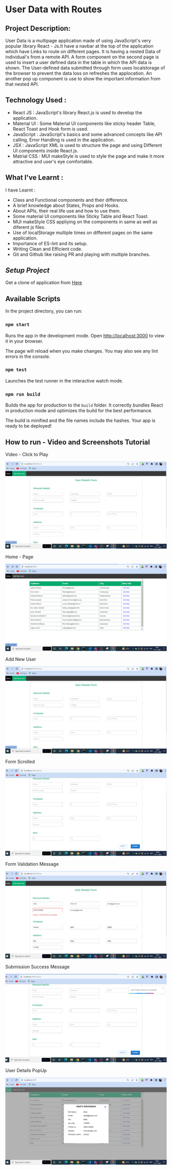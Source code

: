 # User Data with Routes

## Project Description:

User Data is a multipage application made of using JavaScript's very popular library React - Js.It have a navbar at the top of the application which have Links to route on different pages. It is having a nested Data of individual's from a remote API. A form component on the second page is used to insert a user defined data in the table in which the API data is shown. The User-defined data submitted through form uses localstorage of the browser to prevent the data loss on refreshes the applocation.  An another pop up component is use to show the important information from that nested API.


## Technology Used :

- React JS : JavaScript's library React.js is used to develop the application.
- Material UI : Some Material UI components like sticky header Table, React Toast and Hook form is used.
- JavaScript : JavaScript's basics and some advanced concepts like API calling, Error Handling is used in the application.
- JSX : JavaScript XML is used to structure the page and using Different UI components inside React.js.
- Matrial CSS : MUI makeStyle is used to style the page and make it more attractive and user's eye comfortable.

## What I've Learnt :

I have Learnt :

- Class and Functional components and their difference.
- A brief knowledge about States, Props and Hooks.
- About APIs, their real life use and how to use them.
- Some material UI components like Sticky Table and React Toast.
- MUI makeStyle CSS appliying on the components in same as well as diferent js files.
- Use of localStorage multiple times on different pages on the same application.
- Importance of ES-lint and its setup.
- Writing Clean and Efficient code.
- Git and Github like raising PR and playing with multiple branches.

## _Setup Project_

Get a clone of application from [Here](https://github.com/yogesh-haryana/ReactRouting.git)

## Available Scripts

In the project directory, you can run:

### `npm start`

Runs the app in the development mode.
Open [http://localhost:3000](http://localhost:3000) to view it in your browser.

The page will reload when you make changes.
You may also see any lint errors in the console.

### `npm test`

Launches the test runner in the interactive watch mode.

### `npm run build`

Builds the app for production to the `build` folder.
It correctly bundles React in production mode and optimizes the build for the best performance.

The build is minified and the file names include the hashes.
Your app is ready to be deployed!

## How to run - Video and Screenshots Tutorial

Video - Click to Play

[![Watch the video](src/assets/Screenshot%202022-11-18Route2.png)](https://drive.google.com/uc?export=view&id=1H0FMlW3afIgdzmXp9LBvD_ilmxlnGgvn)


Home - Page

![Home Page](src/assets/Screenshot%202022-11-18Route1.png)

Add New User 

![Add New User ](src/assets/Screenshot%202022-11-18Route2.png)


Form Scrolled

![Form Scrolled ](src/assets/Screenshot%202022-11-18Route3.png)

Form Validation Message

![Form Validation Message](src/assets/Screenshot%202022-11-18Route4.png)

Submission Success Message 

![Toast](src/assets/Screenshot%202022-11-18Route5.png)

User Details PopUp

![PopUp](src/assets/Screenshot%202022-11-18Route6.png)
